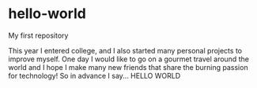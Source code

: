 # hello-world
My first repository

This year I entered college, and I also started many personal projects to improve myself.
One day I would like to go on a gourmet travel around the world and I hope I make many new friends that share the burning passion for technology!
So in advance I say...
HELLO WORLD
